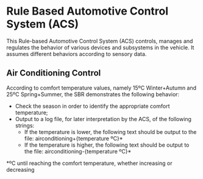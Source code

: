 # Rule Based Automotive Control System (ACS)

This Rule-based Automotive Control System (ACS) controls, manages and regulates the behavior of various devices and subsystems in the vehicle. It assumes different behaviors according to sensory data.

## Air Conditioning Control

According to comfort temperature values, namely 15ºC Winter+Autumn and 25ºC
Spring+Summer, the SBR demonstrates the following behavior:

 - Check the season in order to identify the appropriate comfort temperature;
 - Output to a log file, for later interpretation by the ACS, of the following strings:
     - If the temperature is lower, the following text should be output to the file:
    airconditioning+{temperature ºC}*
     - If the temperature is higher, the following text should be output to the file:
    airconditioning-{temperature ºC}*
    
*ºC until reaching the comfort temperature, whether increasing or decreasing
